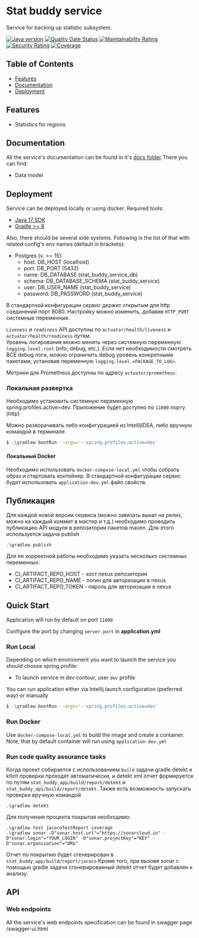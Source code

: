# Stat buddy service

Service for backing up statistic subsystem.

[![Java version](https://img.shields.io/static/v1?label=Java&message=17&color=blue)](https://sonarcloud.io/summary/new_code?id=AlexOmarov_stat_buddy_service)
[![Quality Gate Status](https://sonarcloud.io/api/project_badges/measure?project=AlexOmarov_stat_buddy_service&metric=alert_status)](https://sonarcloud.io/summary/new_code?id=AlexOmarov_stat_buddy_service)
[![Maintainability Rating](https://sonarcloud.io/api/project_badges/measure?project=AlexOmarov_stat_buddy_service&metric=sqale_rating)](https://sonarcloud.io/summary/new_code?id=AlexOmarov_stat_buddy_service)
[![Security Rating](https://sonarcloud.io/api/project_badges/measure?project=AlexOmarov_stat_buddy_service&metric=security_rating)](https://sonarcloud.io/summary/new_code?id=AlexOmarov_stat_buddy_service)
[![Coverage](https://sonarcloud.io/api/project_badges/measure?project=AlexOmarov_stat_buddy_service&metric=coverage)](https://sonarcloud.io/summary/new_code?id=AlexOmarov_stat_buddy_service)

## Table of Contents
- [Features](#features)
- [Documentation](#documentation)
- [Deployment](#deployment)

## Features
* Statistics for regions

## Documentation

All the service's documentation can be found in it's [docs folder](docs)
There you can find:
- Data model


## Deployment

Service can be deployed locally or using docker. Required tools:
* [Java 17 SDK](https://www.oracle.com/java/technologies/javase/jdk17-archive-downloads.html)
* [Gradle >= 8](https://gradle.org/install/)

Also, there should be several side systems. Following is the list of that with related config's env names (default in brackets):
- Postgres (v. >= 15):
    - host: DB_HOST (localhost)
    - port: DB_PORT (5432)
    - name: DB_DATABASE (stat_buddy_service_db)
    - schema: DB_DATABASE_SСHEMA (stat_buddy_service)
    - user: DB_USER_NAME (stat_buddy_service)
    - password: DB_PASSWORD (stat_buddy_service)
  
В стандартной конфигурации сервис держит открытым для http соединений порт 8080.
Настройку можно изменить, добавив `HTTP_PORT` системные переменные.

`Liveness` и `readiness` API доступны по `actuator/health/liveness` и `actuator/health/readiness` путям.  
Уровень логирования можно менять через системную переменную `logging.level.root` (info, debug, etc.).
Если нет необходимости смотреть ВСЕ debug логи, можно ограничить debug уровень конкретными пакетами,
установив переменную `logging.level.<PACKAGE_TO_LOG>`.

Метрики для Prometheus доступны по адресу `actuator/prometheus`.

### Локальная развертка

Необходимо установить системную переменную spring.profiles.active=dev.
Приложение будет доступно по `11000` порту (http)

Можно разворачивать либо конфигурацией из IntellijIDEA, либо вручную командой в терминале
```bash
$ .\gradlew bootRun --args='--spring.profiles.active=dev'
```

#### Локальный Docker

Необходимо использовать `docker-compose-local.yml` чтобы собрать образ и стартовать контейнер.
В стандартной конфигурации сервис будет использовать `application-dev.yml` файл свойств.


## Публикация

Для каждой новой версии сервиса (можно завязать выкат на релиз, можно ка каждый коммит в мастер и т.д.)
необходимо проводить публикацию API модуля в репозитории пакетов maven.
Для этого используется задача publish
```
.\gradlew publish
```

Для ее корректной работы необходимо указать несколько системных переменных:
- CI_ARTIFACT_REPO_HOST - хост nexus репозитория
- CI_ARTIFACT_REPO_NAME - логин для авторизации в nexus
- CI_ARTIFACT_REPO_TOKEN - пароль для авторизации в nexus

## Quick Start

Application will run by default on port `11000`

Configure the port by changing `server.port` in __application.yml__

### Run Local

Depending on which environment you want to launch the service you should choose
spring profile:
* To launch service in dev contour, user `dev` profile

You can run application either via Intellij launch configuration (preferred way) or
manually
```bash
$ .\gradlew bootRun --args='--spring.profiles.active=dev'
```

### Run Docker

Use `docker-compose-local.yml` to build the image and create a container.
Note, that by default container will run using `application-dev.yml`

### Run code quality assurance tasks

Когда проект собирается с использованием `build` задачи gradle detekt и ktlint проверки проходят автоматически,
и detekt xml отчет формируется по путям `stat_buddy_app/build/report/detekt`
и `stat_buddy_api/build/report/detekt`. Также есть возможность запускать проверки вручную командой
```
.\gradlew detekt
```

Для получения процента покрытия необходимо:
```
.\gradlew test jacocoTestReport coverage
.\gradlew sonar -D"sonar.host.url"="https://sonarcloud.io" -D"sonar.login"="YOUR_LOGIN" -D"sonar.projectKey"="KEY" -D"sonar.organization"="ORG" 
```
Отчет по покрытию будет сгенерирован в `stat_buddy_app/build/report/jacoco`
Кроме того, при вызове sonar с помощью gradle задачи сгенерированный detekt отчет будет добавлен к анализу.

## API

### Web endpoints
All the service's web endpoints specification can be found in swagger page /swagger-ui.html
